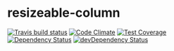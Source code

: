 # resizeable-column



[![Travis build status](http://img.shields.io/travis/jmeas/resizeable-column.svg?style=flat)](https://travis-ci.org/jmeas/resizeable-column)
[![Code Climate](https://codeclimate.com/github/jmeas/resizeable-column/badges/gpa.svg)](https://codeclimate.com/github/jmeas/resizeable-column)
[![Test Coverage](https://codeclimate.com/github/jmeas/resizeable-column/badges/coverage.svg)](https://codeclimate.com/github/jmeas/resizeable-column)
[![Dependency Status](https://david-dm.org/jmeas/resizeable-column.svg)](https://david-dm.org/jmeas/resizeable-column)
[![devDependency Status](https://david-dm.org/jmeas/resizeable-column/dev-status.svg)](https://david-dm.org/jmeas/resizeable-column#info=devDependencies)